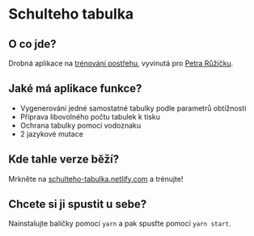 # Schulteho tabulka

## O co jde?

Drobná aplikace na [trénování postřehu](https://www.petrruzicka.com/blog/tabulky/), vyvinutá pro [Petra Růžičku](https://www.petrruzicka.com/).

## Jaké má aplikace funkce?

- Vygenerování jedné samostatné tabulky podle parametrů obtížnosti
- Příprava libovolného počtu tabulek k tisku
- Ochrana tabulky pomocí vodoznaku
- 2 jazykové mutace

## Kde tahle verze běží?

Mrkněte na [schulteho-tabulka.netlify.com](https://schulteho-tabulka.netlify.com/) a trénujte!

## Chcete si ji spustit u sebe?

Nainstalujte balíčky pomocí `yarn` a pak spusťte pomocí `yarn start`.
